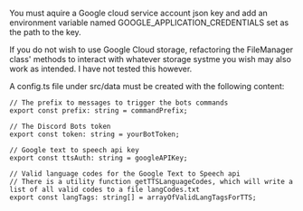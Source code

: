 You must aquire a Google cloud service account json key and add an environment
variable named GOOGLE_APPLICATION_CREDENTIALS set as the path to the key.

If you do not wish to use Google Cloud storage, refactoring the FileManager
class' methods to interact with whatever storage systme you wish may also work
as intended. I have not tested this however.

A config.ts file under src/data must be created with the following content:

```
// The prefix to messages to trigger the bots commands
export const prefix: string = commandPrefix;

// The Discord Bots token
export const token: string = yourBotToken;

// Google text to speech api key
export const ttsAuth: string = googleAPIKey;

// Valid language codes for the Google Text to Speech api
// There is a utility function getTTSLanguageCodes, which will write a list of all valid codes to a file langCodes.txt
export const langTags: string[] = arrayOfValidLangTagsForTTS;
```
